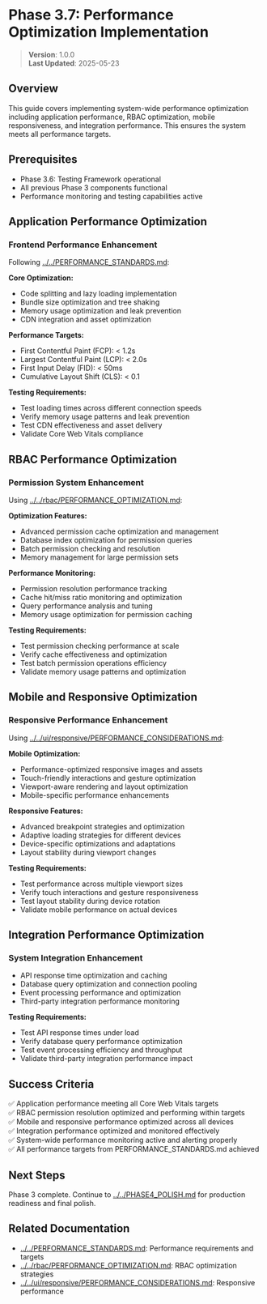 
# Phase 3.7: Performance Optimization Implementation

> **Version**: 1.0.0  
> **Last Updated**: 2025-05-23

## Overview

This guide covers implementing system-wide performance optimization including application performance, RBAC optimization, mobile responsiveness, and integration performance. This ensures the system meets all performance targets.

## Prerequisites

- Phase 3.6: Testing Framework operational
- All previous Phase 3 components functional
- Performance monitoring and testing capabilities active

## Application Performance Optimization

### Frontend Performance Enhancement
Following [../../PERFORMANCE_STANDARDS.md](../../PERFORMANCE_STANDARDS.md):

**Core Optimization:**
- Code splitting and lazy loading implementation
- Bundle size optimization and tree shaking
- Memory usage optimization and leak prevention
- CDN integration and asset optimization

**Performance Targets:**
- First Contentful Paint (FCP): < 1.2s
- Largest Contentful Paint (LCP): < 2.0s
- First Input Delay (FID): < 50ms
- Cumulative Layout Shift (CLS): < 0.1

**Testing Requirements:**
- Test loading times across different connection speeds
- Verify memory usage patterns and leak prevention
- Test CDN effectiveness and asset delivery
- Validate Core Web Vitals compliance

## RBAC Performance Optimization

### Permission System Enhancement
Using [../../rbac/PERFORMANCE_OPTIMIZATION.md](../../rbac/PERFORMANCE_OPTIMIZATION.md):

**Optimization Features:**
- Advanced permission cache optimization and management
- Database index optimization for permission queries
- Batch permission checking and resolution
- Memory management for large permission sets

**Performance Monitoring:**
- Permission resolution performance tracking
- Cache hit/miss ratio monitoring and optimization
- Query performance analysis and tuning
- Memory usage optimization for permission caching

**Testing Requirements:**
- Test permission checking performance at scale
- Verify cache effectiveness and optimization
- Test batch permission operations efficiency
- Validate memory usage patterns and optimization

## Mobile and Responsive Optimization

### Responsive Performance Enhancement
Using [../../ui/responsive/PERFORMANCE_CONSIDERATIONS.md](../../ui/responsive/PERFORMANCE_CONSIDERATIONS.md):

**Mobile Optimization:**
- Performance-optimized responsive images and assets
- Touch-friendly interactions and gesture optimization
- Viewport-aware rendering and layout optimization
- Mobile-specific performance enhancements

**Responsive Features:**
- Advanced breakpoint strategies and optimization
- Adaptive loading strategies for different devices
- Device-specific optimizations and adaptations
- Layout stability during viewport changes

**Testing Requirements:**
- Test performance across multiple viewport sizes
- Verify touch interactions and gesture responsiveness
- Test layout stability during device rotation
- Validate mobile performance on actual devices

## Integration Performance Optimization

### System Integration Enhancement
- API response time optimization and caching
- Database query optimization and connection pooling
- Event processing performance and optimization
- Third-party integration performance monitoring

**Testing Requirements:**
- Test API response times under load
- Verify database query performance optimization
- Test event processing efficiency and throughput
- Validate third-party integration performance impact

## Success Criteria

✅ Application performance meeting all Core Web Vitals targets  
✅ RBAC permission resolution optimized and performing within targets  
✅ Mobile and responsive performance optimized across all devices  
✅ Integration performance optimized and monitored effectively  
✅ System-wide performance monitoring active and alerting properly  
✅ All performance targets from PERFORMANCE_STANDARDS.md achieved  

## Next Steps

Phase 3 complete. Continue to [../../PHASE4_POLISH.md](../../PHASE4_POLISH.md) for production readiness and final polish.

## Related Documentation

- [../../PERFORMANCE_STANDARDS.md](../../PERFORMANCE_STANDARDS.md): Performance requirements and targets
- [../../rbac/PERFORMANCE_OPTIMIZATION.md](../../rbac/PERFORMANCE_OPTIMIZATION.md): RBAC optimization strategies
- [../../ui/responsive/PERFORMANCE_CONSIDERATIONS.md](../../ui/responsive/PERFORMANCE_CONSIDERATIONS.md): Responsive performance
